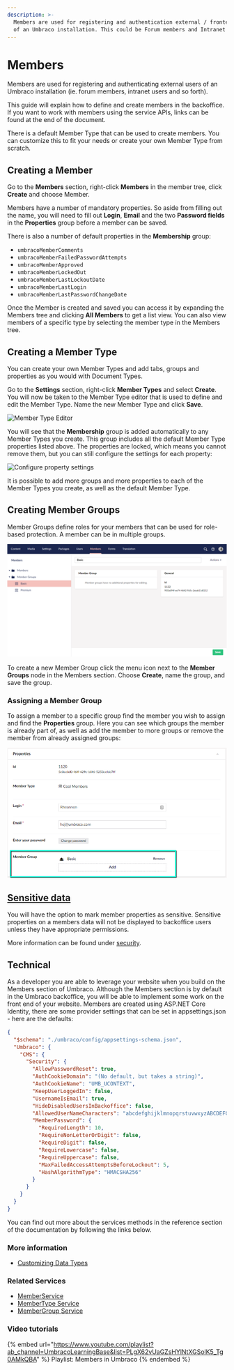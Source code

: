 ```yaml
---
description: >-
  Members are used for registering and authentication external / frontend users
  of an Umbraco installation. This could be Forum members and Intranet members.
---
```


# Members

Members are used for registering and authenticating external users of an Umbraco installation (ie. forum members, intranet users and so forth).

This guide will explain how to define and create members in the backoffice. If you want to work with members using the service APIs, links can be found at the end of the document.

There is a default Member Type that can be used to create members. You can customize this to fit your needs or create your own Member Type from scratch.

## Creating a Member

Go to the **Members** section, right-click **Members** in the member tree, click **Create** and choose Member.

Members have a number of mandatory properties. So aside from filling out the name, you will need to fill out **Login**, **Email** and the two **Password fields** in the **Properties** group before a member can be saved.

There is also a number of default properties in the **Membership** group:

* `umbracoMemberComments`
* `umbracoMemberFailedPasswordAttempts`
* `umbracoMemberApproved`
* `umbracoMemberLockedOut`
* `umbracoMemberLastLockoutDate`
* `umbracoMemberLastLogin`
* `umbracoMemberLastPasswordChangeDate`

Once the Member is created and saved you can access it by expanding the Members tree and clicking **All Members** to get a list view. You can also view members of a specific type by selecting the member type in the Members tree.

## Creating a Member Type

You can create your own Member Types and add tabs, groups and properties as you would with Document Types.

Go to the **Settings** section, right-click **Member Types** and select **Create**. You will now be taken to the Member Type editor that is used to define and edit the Member Type. Name the new Member Type and click **Save**.

![Member Type Editor](images/Member-Type-Editor\_new.png)

You will see that the **Membership** group is added automatically to any Member Types you create. This group includes all the default Member Type properties listed above. The properties are locked, which means you cannot remove them, but you can still configure the settings for each property:

![Configure property settings](images/member-type-property-settings\_new.png)

It is possible to add more groups and more properties to each of the Member Types you create, as well as the default Member Type.

## Creating Member Groups

Member Groups define roles for your members that can be used for role-based protection. A member can be in multiple groups.

![Creating a Member Group](images/Member-group.png)

To create a new Member Group click the menu icon next to the **Member Groups** node in the Members section. Choose **Create**, name the group, and save the group.

### Assigning a Member Group

To assign a member to a specific group find the member you wish to assign and find the **Properties** group. Here you can see which groups the member is already part of, as well as add the member to more groups or remove the member from already assigned groups:

![Assigning a Member Group](images/assign-member-group.png)

## [Sensitive data](../../reference/security/sensitive-data-on-members.md)

You will have the option to mark member properties as sensitive. Sensitive properties on a members data will not be displayed to backoffice users unless they have appropriate permissions.

More information can be found under [security](../../reference/security/sensitive-data-on-members.md).

## Technical

As a developer you are able to leverage your website when you build on the Members section of Umbraco. Although the Members section is by default in the Umbraco backoffice, you will be able to implement some work on the front end of your website. Members are created using ASP.NET Core Identity, there are some provider settings that can be set in appsettings.json - here are the defaults:

```json
{
  "$schema": "./umbraco/config/appsettings-schema.json",  
  "Umbraco": {
    "CMS": {      
      "Security": {
        "AllowPasswordReset": true,
        "AuthCookieDomain": "(No default, but takes a string)",
        "AuthCookieName": "UMB_UCONTEXT",
        "KeepUserLoggedIn": false,
        "UsernameIsEmail": true,
        "HideDisabledUsersInBackoffice": false,
        "AllowedUserNameCharacters": "abcdefghijklmnopqrstuvwxyzABCDEFGHIJKLMNOPQRSTUVWXYZ0123456789-._@+\\",
        "MemberPassword": {
          "RequiredLength": 10,
          "RequireNonLetterOrDigit": false,
          "RequireDigit": false,
          "RequireLowercase": false,
          "RequireUppercase": false,
          "MaxFailedAccessAttemptsBeforeLockout": 5,
          "HashAlgorithmType": "HMACSHA256"
        }
      }
    }
  }
}
```

You can find out more about the services methods in the reference section of the documentation by following the links below.

### More information

* [Customizing Data Types](data-types/)

### Related Services

* [MemberService](../../reference/management/services/memberservice.md)
* [MemberType Service](../../reference/management/services/membertypeservice.md)
* [MemberGroup Service](../../reference/management/services/membergroupservice.md)

### Video tutorials

{% embed url="https://www.youtube.com/playlist?ab_channel=UmbracoLearningBase&list=PLgX62vUaGZsHYlNtXGSolK5_Tg0AMkQBA" %}
Playlist: Members in Umbraco
{% endembed %}

